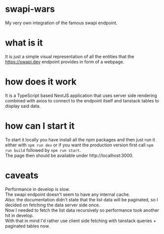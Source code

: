 # swapi-wars
My very own integration of the famous swapi endpoint.

# what is it
It is just a simple visual representation of all the entities that the https://swapi.dev endpoint provides in form of a webpage.

# how does it work
It is a TypeScript based NextJS application that uses server side rendering combined with axios to connect to the endpoint itself and tanstack tables to display said data.

# how can I start it
To start it locally you have install all the npm packages and then just run it either with `npm run dev` or if you want the production version first call `npm run build` followed by `npm run start`.  
The page then should be available under http://localhost:3000.

# caveats
Performance in develop is slow.  
The swapi endpoint doesn't seem to have any internal cache.  
*Also*: the documentation didn't state that the list data will be paginated, so I decided on fetching the data server side once.  
Now I needed to fetch the list data recursively so performance took another hit in develop.  
With that in mind I'd rather use client side fetching with tanstack queries + paginated tables now.
